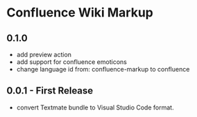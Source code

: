 # Confluence Wiki Markup

## 0.1.0

* add preview action
* add support for confluence emoticons
* change language id from: confluence-markup to confluence

## 0.0.1 - First Release

* convert Textmate bundle to Visual Studio Code format.

